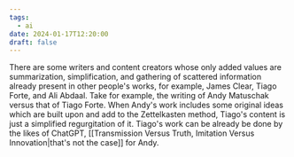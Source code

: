 ```yaml
---
tags:
  - ai
date: 2024-01-17T12:20:00
draft: false
---
```

There are some writers and content creators whose only added values are summarization, simplification, and gathering of scattered information already present in other people's works, for example, James Clear, Tiago Forte, and Ali Abdaal.
Take for example, the writing of Andy Matuschak versus that of Tiago Forte. When Andy's work includes some original ideas which are built upon and add to the Zettelkasten method, Tiago's content is just a simplified regurgitation of it. Tiago's work can be already be done by the likes of ChatGPT, [[Transmission Versus Truth, Imitation Versus Innovation|that's not the case]] for Andy.